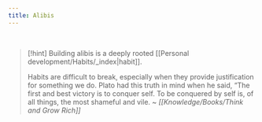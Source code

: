 ```yaml
---
title: Alibis
---
```


<br/>

> [!hint] Building alibis is a deeply rooted [[Personal development/Habits/_index|habit]]. 
>
> Habits are difficult to break, especially when they provide justification for something we do. Plato had this truth in mind when he said, “The first and best victory is to conquer self. To be conquered by self is, of all things, the most shameful and vile. ~ *[[Knowledge/Books/Think and Grow Rich]]*

